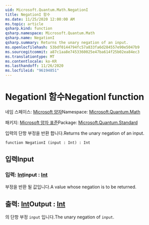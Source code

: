 ```yaml
---
uid: Microsoft.Quantum.Math.NegationI
title: NegationI 함수
ms.date: 11/25/2020 12:00:00 AM
ms.topic: article
qsharp.kind: function
qsharp.namespace: Microsoft.Quantum.Math
qsharp.name: NegationI
qsharp.summary: Returns the unary negation of an input.
ms.openlocfilehash: 53bdf0144794fc57a833fa6d284557e90e5047b9
ms.sourcegitcommit: a87c1aa8e7453360025e47ba614f25b02ea84ec3
ms.translationtype: MT
ms.contentlocale: ko-KR
ms.lasthandoff: 11/26/2020
ms.locfileid: "96194851"
---
```

# <a name="negationi-function"></a><span data-ttu-id="8441e-102">NegationI 함수</span><span class="sxs-lookup"><span data-stu-id="8441e-102">NegationI function</span></span>

<span data-ttu-id="8441e-103">네임 스페이스: [Microsoft 양자](xref:Microsoft.Quantum.Math)</span><span class="sxs-lookup"><span data-stu-id="8441e-103">Namespace: [Microsoft.Quantum.Math](xref:Microsoft.Quantum.Math)</span></span>

<span data-ttu-id="8441e-104">패키지: [Microsoft 양자 표준](https://nuget.org/packages/Microsoft.Quantum.Standard)</span><span class="sxs-lookup"><span data-stu-id="8441e-104">Package: [Microsoft.Quantum.Standard](https://nuget.org/packages/Microsoft.Quantum.Standard)</span></span>


<span data-ttu-id="8441e-105">입력의 단항 부정을 반환 합니다.</span><span class="sxs-lookup"><span data-stu-id="8441e-105">Returns the unary negation of an input.</span></span>

```qsharp
function NegationI (input : Int) : Int
```


## <a name="input"></a><span data-ttu-id="8441e-106">입력</span><span class="sxs-lookup"><span data-stu-id="8441e-106">Input</span></span>

### <a name="input--int"></a><span data-ttu-id="8441e-107">입력: [Int](xref:microsoft.quantum.lang-ref.int)</span><span class="sxs-lookup"><span data-stu-id="8441e-107">input : [Int](xref:microsoft.quantum.lang-ref.int)</span></span>

<span data-ttu-id="8441e-108">부정을 반환 될 값입니다.</span><span class="sxs-lookup"><span data-stu-id="8441e-108">A value whose negation is to be returned.</span></span>



## <a name="output--int"></a><span data-ttu-id="8441e-109">출력: [Int](xref:microsoft.quantum.lang-ref.int)</span><span class="sxs-lookup"><span data-stu-id="8441e-109">Output : [Int](xref:microsoft.quantum.lang-ref.int)</span></span>

<span data-ttu-id="8441e-110">의 단항 부정 `input` 입니다.</span><span class="sxs-lookup"><span data-stu-id="8441e-110">The unary negation of `input`.</span></span>